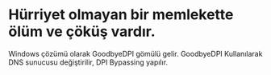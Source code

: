 # Hürriyet olmayan bir memlekette ölüm ve çöküş vardır.

Windows çözümü olarak GoodbyeDPI gömülü gelir. GoodbyeDPI Kullanılarak DNS sunucusu değiştirilir, DPI Bypassing yapılır.
